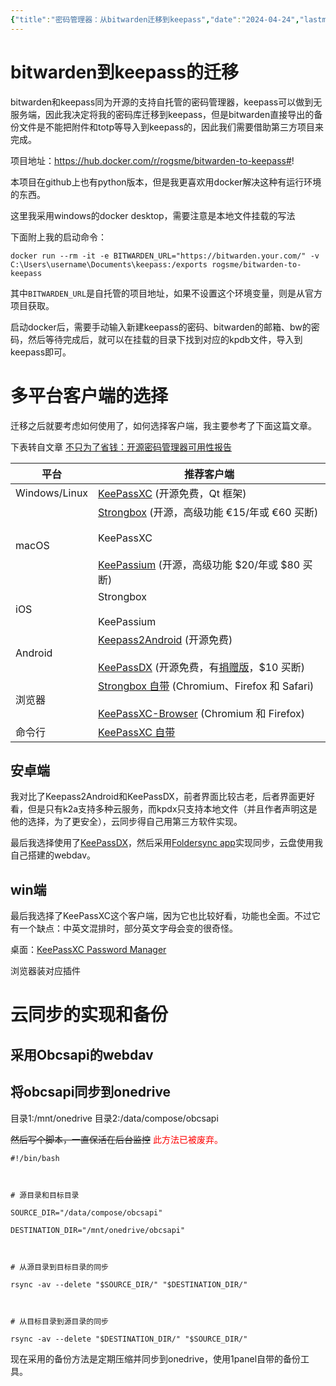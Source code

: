 ```yaml
---
{"title":"密码管理器：从bitwarden迁移到keepass","date":"2024-04-24","lastmod":"2024-12-16","creation date":"2024-04-24 19:19","modification date":"星期一 2024 十二月16日 12:25:42","tags":["自托管"],"categories":["geek"],"alases":null,"dg-publish":true,"dg-path":"自托管折腾/密码管理器：从bitwarden迁移到keepass.md","permalink":"/自托管折腾/密码管理器：从bitwarden迁移到keepass/","dgPassFrontmatter":true,"noteIcon":""}
---
```




# bitwarden到keepass的迁移

bitwarden和keepass同为开源的支持自托管的密码管理器，keepass可以做到无服务端，因此我决定将我的密码库迁移到keepass，但是bitwarden直接导出的备份文件是不能把附件和totp等导入到keepass的，因此我们需要借助第三方项目来完成。

项目地址：https://hub.docker.com/r/rogsme/bitwarden-to-keepass#!

本项目在github上也有python版本，但是我更喜欢用docker解决这种有运行环境的东西。

这里我采用windows的docker desktop，需要注意是本地文件挂载的写法

下面附上我的启动命令：
```
docker run --rm -it -e BITWARDEN_URL="https://bitwarden.your.com/" -v C:\Users\username\Documents\keepass:/exports rogsme/bitwarden-to-keepass
```

其中`BITWARDEN_URL`是自托管的项目地址，如果不设置这个环境变量，则是从官方项目获取。

启动docker后，需要手动输入新建keepass的密码、bitwarden的邮箱、bw的密码，然后等待完成后，就可以在挂载的目录下找到对应的kpdb文件，导入到keepass即可。

# 多平台客户端的选择 

迁移之后就要考虑如何使用了，如何选择客户端，我主要参考了下面这篇文章。

下表转自文章 [不只为了省钱：开源密码管理器可用性报告](https://client.sspai.com/prime/story/opensource-password-managers-compared#!)


| 平台            | 推荐客户端                                                                                                                                                                                                                                                                                                                                                                                |
| ------------- | ------------------------------------------------------------------------------------------------------------------------------------------------------------------------------------------------------------------------------------------------------------------------------------------------------------------------------------------------------------------------------------ |
| Windows/Linux | [KeePassXC](https://client.sspai.com/link?target=https%3A%2F%2Fkeepassxc.org%2F) (开源免费，Qt 框架)                                                                                                                                                                                                                                                                                        |
| macOS         | [Strongbox](https://client.sspai.com/link?target=https%3A%2F%2Fgithub.com%2Fstrongbox-password-safe%2FStrongbox) (开源，高级功能 €15/年或 €60 买断)<br><br>KeePassXC<br><br>[KeePassium](https://client.sspai.com/link?target=https%3A%2F%2Fgithub.com%2Fkeepassium%2FKeePassium) (开源，高级功能 $20/年或 $80 买断)                                                                                       |
| iOS           | Strongbox<br><br>KeePassium                                                                                                                                                                                                                                                                                                                                                          |
| Android       | [Keepass2Android](https://client.sspai.com/link?target=https%3A%2F%2Fgithub.com%2FPhilippC%2Fkeepass2android) (开源免费)<br><br>[KeePassDX](https://client.sspai.com/link?target=https%3A%2F%2Fgithub.com%2FKunzisoft%2FKeePassDX) (开源免费，有[捐赠版](https://client.sspai.com/link?target=https%3A%2F%2Fplay.google.com%2Fstore%2Fapps%2Fdatasafety%3Fid%3Dcom.kunzisoft.keepass.pro)，$10 买断) |
| 浏览器           | [Strongbox 自带](https://client.sspai.com/link?target=https%3A%2F%2Fstrongbox.reamaze.com%2Fkb%2Fautofill%2Fare-there-any-browser-plugins-for-strongbox) (Chromium、Firefox 和 Safari)<br><br>[KeePassXC-Browser](https://client.sspai.com/link?target=https%3A%2F%2Fgithub.com%2Fkeepassxreboot%2Fkeepassxc-browser) (Chromium 和 Firefox)                                               |
| 命令行           | [KeePassXC 自带](https://client.sspai.com/link?target=https%3A%2F%2Fkeepassxc.org%2Fdocs%2FKeePassXC_UserGuide%23_command_line_tool)                                                                                                                                                                                                                                                   |



## 安卓端


我对比了Keepass2Android和KeePassDX，前者界面比较古老，后者界面更好看，但是只有k2a支持多种云服务，而kpdx只支持本地文件（并且作者声明这是他的选择，为了更安全），云同步得自己用第三方软件实现。

最后我选择使用了[KeePassDX](https://play.google.com/store/apps/details?id=com.kunzisoft.keepass.free&hl=en)，然后采用[Foldersync app](https://play.google.com/store/apps/details?id=dk.tacit.android.foldersync.lite&hl=en)实现同步，云盘使用我自己搭建的webdav。

## win端

最后我选择了KeePassXC这个客户端，因为它也比较好看，功能也全面。不过它有一个缺点：中英文混排时，部分英文字母会变的很奇怪。

桌面：[KeePassXC Password Manager](https://keepassxc.org/)

浏览器装对应插件 


# 云同步的实现和备份 

## 采用Obcsapi的webdav


## 将obcsapi同步到onedrive

目录1:/mnt/onedrive
目录2:/data/compose/obcsapi

~~然后写个脚本，一直保活在后台监控~~ <font color="#ff0000">此方法已被废弃。</font>

```
#!/bin/bash

  

# 源目录和目标目录

SOURCE_DIR="/data/compose/obcsapi"

DESTINATION_DIR="/mnt/onedrive/obcsapi"

  

# 从源目录到目标目录的同步

rsync -av --delete "$SOURCE_DIR/" "$DESTINATION_DIR/"

  

# 从目标目录到源目录的同步

rsync -av --delete "$DESTINATION_DIR/" "$SOURCE_DIR/"
```

现在采用的备份方法是定期压缩并同步到onedrive，使用1panel自带的备份工具。